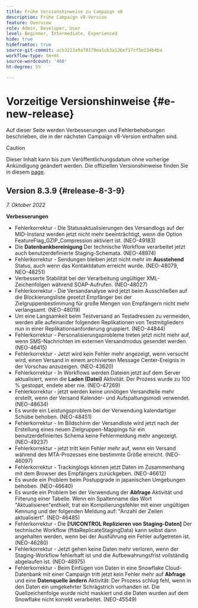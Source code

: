 ```yaml
---
title: Frühe Versionshinweise zu Campaign v8
description: Frühe Campaign v8-Version
feature: Overview
role: Admin, Developer, User
level: Beginner, Intermediate, Experienced
hide: true
hidefromtoc: true
source-git-commit: acb3223a9a70179ea1cb3a126ef17cf5e234b4ba
workflow-type: tm+mt
source-wordcount: '460'
ht-degree: 5%

---
```


# Vorzeitige Versionshinweise {#e-new-release}

Auf dieser Seite werden Verbesserungen und Fehlerbehebungen beschrieben, die in der nächsten Campaign v8-Version enthalten sind.

>[!CAUTION]
>
> Dieser Inhalt kann bis zum Veröffentlichungsdatum ohne vorherige Ankündigung geändert werden. Die offiziellen Versionshinweise finden Sie in diesem [page](../start/release-notes.md).

## Version 8.3.9 {#release-8-3-9}

_7. Oktober 2022_

**Verbesserungen**

* Fehlerkorrektur - Die Statusaktualisierungen des Versandlogs auf der MID-Instanz werden jetzt nicht mehr beeinträchtigt, wenn die Option FeatureFlag_GZIP_Compression aktiviert ist. (NEO-49183)
* Die **Datenbankbereinigung** Der technische Workflow verarbeitet jetzt auch benutzerdefinierte Staging-Schemata. (NEO-48974)
* Fehlerkorrektur - Sendungen bleiben jetzt nicht mehr im **Ausstehend** Status, auch wenn das Kontaktdatum erreicht wurde. (NEO-48079, NEO-48251)
* Verbesserte Stabilität bei der Verarbeitung ungültiger XML-Zeichenfolgen während SOAP-Aufrufen. (NEO-48027)
* Fehlerkorrektur - Die Versandanalyse wird jetzt beim Ausschließen auf die Blockierungsliste gesetzt Empfänger bei der Zielgruppenbestimmung für große Mengen von Empfängern nicht mehr verlangsamt. (NEO-48019)
* Um eine Langsamkeit beim Testversand an Testadressen zu vermeiden, werden alle aufeinander folgenden Replikationen von Testmitgliedern nun in einer Replikationsanforderung gruppiert. (NEO-44844)
* Fehlerkorrektur - Personalisierungsprobleme treten jetzt nicht mehr auf, wenn SMS-Nachrichten im externen Versandmodus gesendet werden. (NEO-46415)
* Fehlerkorrektur - Jetzt wird kein Fehler mehr angezeigt, wenn versucht wird, einen Versand in einem archivierten Message Center-Ereignis in der Vorschau anzuzeigen. (NEO-43620)
* Fehlerkorrektur - In Workflows werden Dateien jetzt auf dem Server aktualisiert, wenn die **Laden (Datei)** Aktivität. Der Prozess wurde zu 100 % gestoppt, endete aber nie. (NEO-47269)
* Fehlerkorrektur - jetzt werden keine unnötigen Versandteile mehr erstellt, wenn der Versand Kalender- und Aufspaltungsmodi verwendet. (NEO-48634)
* Es wurde ein Leistungsproblem bei der Verwendung kalendartiger Schübe behoben. (NEO-48451)
* Fehlerkorrektur - Im Bildschirm der Versandliste wird jetzt nach der Erstellung eines neuen Zielgruppen-Mappings für ein benutzerdefiniertes Schema keine Fehlermeldung mehr angezeigt. (NEO-49237)
* Fehlerkorrektur - jetzt tritt kein Fehler mehr auf, wenn ein Versand während des MTA-Prozesses eine bestimmte Größe erreicht. (NEO-46097)
* Fehlerkorrektur - Trackinglogs können jetzt Daten im Zusammenhang mit dem Browser des Empfängers zurückgeben. (NEO-46612)
* Es wurde ein Problem beim Postupgrade in japanischen Umgebungen behoben. (NEO-46640)
* Es wurde ein Problem bei der Verwendung der **Abfrage** Aktivität und Filterung einer Tabelle. Wenn ein Spaltenname das Wort &quot;Aktualisieren&quot;enthielt, trat ein Kompilierungsfehler mit einer ungültigen Kennung und der folgenden Meldung auf: &quot;Anzahl der Zeilen aktualisiert&quot;. (NEO-46485)
* Fehlerkorrektur - Die **[!UICONTROL Replizieren von Staging-Daten]** Der technische Workflow (ffdaReplicateStagingData) kann selbst dann angehalten werden, wenn bei der Ausführung ein Fehler aufgetreten ist. (NEO-46280)
* Fehlerkorrektur - Jetzt gehen keine Daten mehr verloren, wenn der Staging-Workflow fehlerhaft ist und die Aufbewahrungsfrist vollständig abgelaufen ist. (NEO-48975)
* Fehlerkorrektur - Beim Einfügen von Daten in eine Snowflake Cloud-Datenbank mit einer Campaign tritt jetzt kein Fehler mehr auf **Abfrage** und eine **Datenquelle ändern** Aktivität: Der Prozess schlug fehl, wenn in den Daten ein umgekehrter Schrägstrich vorhanden ist. Die Quellzeichenfolge wurde nicht maskiert und die Daten wurden auf dem Snowflake nicht korrekt verarbeitet. (NEO-45549)
